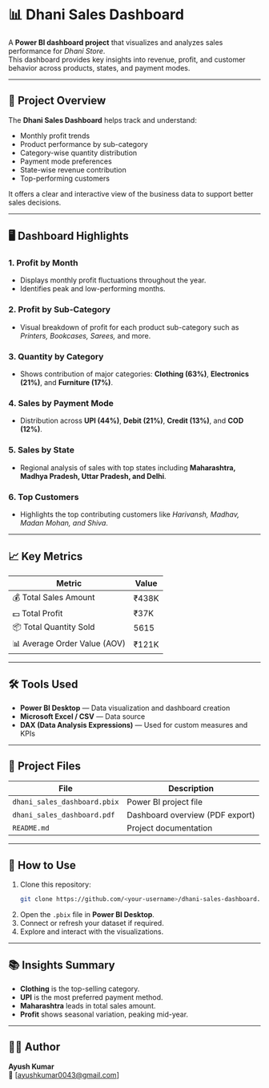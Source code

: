 # 📊 Dhani Sales Dashboard

A **Power BI dashboard project** that visualizes and analyzes sales performance for *Dhani Store*.  
This dashboard provides key insights into revenue, profit, and customer behavior across products, states, and payment modes.

---

## 🧩 Project Overview

The **Dhani Sales Dashboard** helps track and understand:
- Monthly profit trends  
- Product performance by sub-category  
- Category-wise quantity distribution  
- Payment mode preferences  
- State-wise revenue contribution  
- Top-performing customers  

It offers a clear and interactive view of the business data to support better sales decisions.

---

## 🖥️ Dashboard Highlights

### 1. **Profit by Month**
- Displays monthly profit fluctuations throughout the year.
- Identifies peak and low-performing months.

### 2. **Profit by Sub-Category**
- Visual breakdown of profit for each product sub-category such as *Printers, Bookcases, Sarees,* and more.

### 3. **Quantity by Category**
- Shows contribution of major categories: **Clothing (63%)**, **Electronics (21%)**, and **Furniture (17%)**.

### 4. **Sales by Payment Mode**
- Distribution across **UPI (44%)**, **Debit (21%)**, **Credit (13%)**, and **COD (12%)**.

### 5. **Sales by State**
- Regional analysis of sales with top states including **Maharashtra, Madhya Pradesh, Uttar Pradesh, and Delhi**.

### 6. **Top Customers**
- Highlights the top contributing customers like *Harivansh, Madhav, Madan Mohan, and Shiva*.

---

## 📈 Key Metrics

| Metric | Value |
|--------|-------|
| 💰 Total Sales Amount | ₹438K |
| 💵 Total Profit | ₹37K |
| 📦 Total Quantity Sold | 5615 |
| 📊 Average Order Value (AOV) | ₹121K |

---

## 🛠️ Tools Used
- **Power BI Desktop** — Data visualization and dashboard creation  
- **Microsoft Excel / CSV** — Data source  
- **DAX (Data Analysis Expressions)** — Used for custom measures and KPIs  

---

## 📂 Project Files

| File | Description |
|------|--------------|
| `dhani_sales_dashboard.pbix` | Power BI project file |
| `dhani_sales_dashboard.pdf` | Dashboard overview (PDF export) |
| `README.md` | Project documentation |

---

## 🚀 How to Use

1. Clone this repository:
   ```bash
   git clone https://github.com/<your-username>/dhani-sales-dashboard.git
   ```
2. Open the `.pbix` file in **Power BI Desktop**.
3. Connect or refresh your dataset if required.
4. Explore and interact with the visualizations.

---

## 📚 Insights Summary
- **Clothing** is the top-selling category.
- **UPI** is the most preferred payment method.
- **Maharashtra** leads in total sales amount.
- **Profit** shows seasonal variation, peaking mid-year.

---



## 👨‍💻 Author
**Ayush Kumar**  
📧 [ayushkumar0043@gmail.com]  
